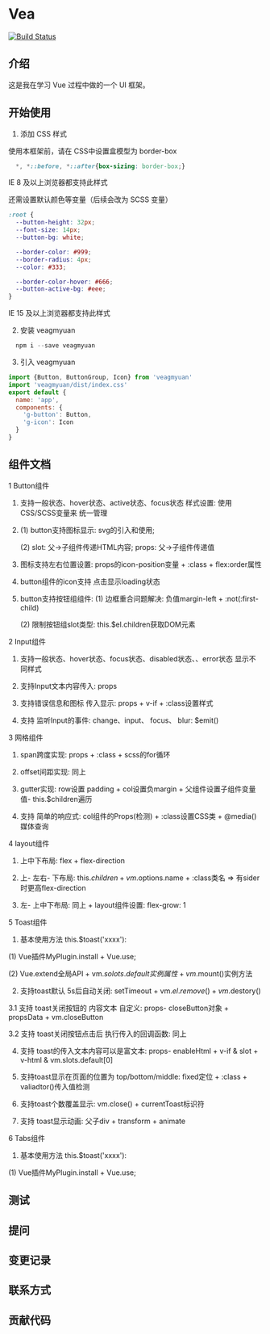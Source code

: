 # Vea

[![Build Status](https://www.travis-ci.org/gmYuan/Vea.svg?branch=master)](https://www.travis-ci.org/gmYuan/Vea)


## 介绍

这是我在学习 Vue 过程中做的一个 UI 框架。


## 开始使用

1. 添加 CSS 样式

使用本框架前，请在 CSS中设置盒模型为 border-box

```css
  *, *::before, *::after{box-sizing: border-box;}
```

IE 8 及以上浏览器都支持此样式

还需设置默认颜色等变量（后续会改为 SCSS 变量）

```css
:root {
  --button-height: 32px;
  --font-size: 14px;
  --button-bg: white;

  --border-color: #999;
  --border-radius: 4px;
  --color: #333;

  --border-color-hover: #666;
  --button-active-bg: #eee;
}
 ```

IE 15 及以上浏览器都支持此样式

2. 安装 veagmyuan

```js
  npm i --save veagmyuan
```

3. 引入 veagmyuan

```js
import {Button, ButtonGroup, Icon} from 'veagmyuan'
import 'veagmyuan/dist/index.css'
export default {
  name: 'app',
  components: {
    'g-button': Button,
    'g-icon': Icon
  }
}
```

## 组件文档

1 Button组件

1. 支持一般状态、hover状态、active状态、focus状态 样式设置:  使用 CSS/SCSS变量来 统一管理

2. (1) button支持图标显示: svg的引入和使用;

    (2) slot: 父->子组件传递HTML内容; props: 父->子组件传递值

3. 图标支持左右位置设置: props的icon-position变量 + :class + flex:order属性

4. button组件的icon支持 点击显示loading状态

5. button支持按钮组组件: (1) 边框重合问题解决: 负值margin-left + :not(:first-child)

    (2) 限制按钮组slot类型: this.$el.children获取DOM元素


2 Input组件

1. 支持一般状态、hover状态、focus状态、disabled状态、、error状态  显示不同样式

2. 支持Input文本内容传入: props

3. 支持错误信息和图标 传入显示: props + v-if + :class设置样式

4. 支持 监听Input的事件: change、input、 focus、 blur: $emit()


3 网格组件

1. span跨度实现: props + :class + scss的for循环

2. offset间距实现: 同上

3. gutter实现: row设置 padding + col设置负margin + 父组件设置子组件变量值- this.$children遍历

4. 支持 简单的响应式: col组件的Props(检测) + :class设置CSS类 + @media()媒体查询


4 layout组件

1. 上中下布局: flex + flex-direction

2. 上- 左右- 下布局: this.$children + vm.$options.name + :class类名 => 有sider时更高flex-direction

3. 左- 上中下布局: 同上 + layout组件设置: flex-grow: 1


5 Toast组件

1. 基本使用方法 this.$toast('xxxx'):

  (1) Vue插件MyPlugin.install +  Vue.use;

  (2) Vue.extend全局API + vm.$solots.default实例属性 + vm.$mount()实例方法

2. 支持toast默认 5s后自动关闭: setTimeout + vm.$el.remove() + vm.$destory()

3.1 支持 toast关闭按钮的 内容文本 自定义: props- closeButton对象 + propsData + vm.closeButton

3.2 支持 toast关闭按钮点击后 执行传入的回调函数: 同上


4. 支持 toast的传入文本内容可以是富文本: props- enableHtml + v-if & slot + v-html & vm.slots.default[0]

5. 支持toast显示在页面的位置为 top/bottom/middle:  fixed定位 + :class + valiadtor()传入值检测

6. 支持toast个数覆盖显示: vm.close() + currentToast标识符

7. 支持 toast显示动画: 父子div + transform + animate


6 Tabs组件

1. 基本使用方法 this.$toast('xxxx'):

  (1) Vue插件MyPlugin.install +  Vue.use;






## 测试

## 提问

## 变更记录

## 联系方式

## 贡献代码